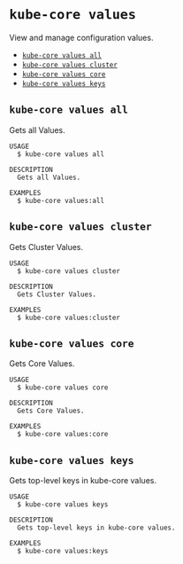 `kube-core values`
==================

View and manage configuration values.

* [`kube-core values all`](#kube-core-values-all)
* [`kube-core values cluster`](#kube-core-values-cluster)
* [`kube-core values core`](#kube-core-values-core)
* [`kube-core values keys`](#kube-core-values-keys)

## `kube-core values all`

Gets all Values.

```
USAGE
  $ kube-core values all

DESCRIPTION
  Gets all Values.

EXAMPLES
  $ kube-core values:all
```

## `kube-core values cluster`

Gets Cluster Values.

```
USAGE
  $ kube-core values cluster

DESCRIPTION
  Gets Cluster Values.

EXAMPLES
  $ kube-core values:cluster
```

## `kube-core values core`

Gets Core Values.

```
USAGE
  $ kube-core values core

DESCRIPTION
  Gets Core Values.

EXAMPLES
  $ kube-core values:core
```

## `kube-core values keys`

Gets top-level keys in kube-core values.

```
USAGE
  $ kube-core values keys

DESCRIPTION
  Gets top-level keys in kube-core values.

EXAMPLES
  $ kube-core values:keys
```
